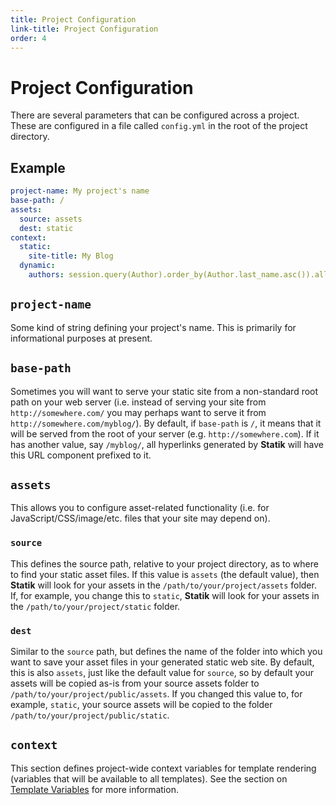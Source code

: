 ```yaml
---
title: Project Configuration
link-title: Project Configuration
order: 4
---
```


# Project Configuration

There are several parameters that can be configured across a project.
These are configured in a file called `config.yml` in the root of the
project directory.

## Example
```yaml
project-name: My project's name
base-path: /
assets:
  source: assets
  dest: static
context:
  static:
    site-title: My Blog
  dynamic:
    authors: session.query(Author).order_by(Author.last_name.asc()).all()
```

## `project-name`
Some kind of string defining your project's name. This is primarily for
informational purposes at present.

## `base-path`
Sometimes you will want to serve your static site from a non-standard
root path on your web server (i.e. instead of serving your site from
`http://somewhere.com/` you may perhaps want to serve it from
`http://somewhere.com/myblog/`). By default, if `base-path` is `/`, it
means that it will be served from the root of your server (e.g.
`http://somewhere.com`). If it has another value, say `/myblog/`, all
hyperlinks generated by **Statik** will have this URL component prefixed
to it.

## `assets`
This allows you to configure asset-related functionality (i.e. for
JavaScript/CSS/image/etc. files that your site may depend on).

### `source`
This defines the source path, relative to your project directory, as to
where to find your static asset files. If this value is `assets` (the
default value), then **Statik** will look for your assets in the
`/path/to/your/project/assets` folder. If, for example, you change this
to `static`, **Statik** will look for your assets in the
`/path/to/your/project/static` folder.

### `dest`
Similar to the `source` path, but defines the name of the folder into
which you want to save your asset files in your generated static web
site. By default, this is also `assets`, just like the default value for
`source`, so by default your assets will be copied as-is from your
source assets folder to `/path/to/your/project/public/assets`. If you
changed this value to, for example, `static`, your source assets will be
copied to the folder `/path/to/your/project/public/static`.

## `context`
This section defines project-wide context variables for template
rendering (variables that will be available to all templates). See the
section on [Template Variables](Templating#variables) for more
information.